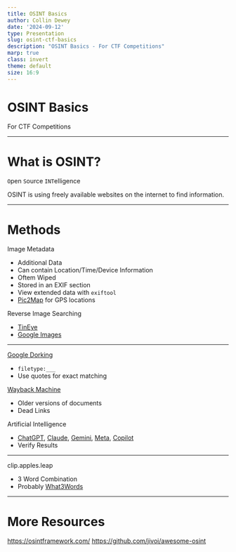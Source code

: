 ```yaml
---
title: OSINT Basics
author: Collin Dewey
date: '2024-09-12'
type: Presentation
slug: osint-ctf-basics
description: "OSINT Basics - For CTF Competitions"
marp: true
class: invert
theme: default
size: 16:9
---
```


# OSINT Basics
<!-- _footer: By Collin Dewey-->

For CTF Competitions

---

# What is OSINT?


`O`pen `S`ource `INT`elligence

OSINT is using freely available websites on the internet to find information.

---

# Methods

Image Metadata
- Additional Data
- Can contain Location/Time/Device Information
- Oftem Wiped
- Stored in an EXIF section
- View extended data with `exiftool`
- [Pic2Map](https://www.pic2map.com/) for GPS locations

Reverse Image Searching
- [TinEye](https://tineye.com/)
- [Google Images](https://images.google.com/)

---

[Google Dorking](https://en.wikipedia.org/wiki/Google_hacking)
- `filetype:___`
- Use quotes for exact matching

[Wayback Machine](https://web.archive.org/)
- Older versions of documents
- Dead Links

Artificial Intelligence
- [ChatGPT](https://chatgpt.com/), [Claude](https://claude.ai/), [Gemini](https://gemini.google.com/), [Meta](https://www.meta.ai/), [Copilot](https://copilot.microsoft.com/)
- Verify Results

---

clip.apples.leap
- 3 Word Combination
- Probably [What3Words](https://what3words.com/)

---

# More Resources

https://osintframework.com/
https://github.com/jivoi/awesome-osint